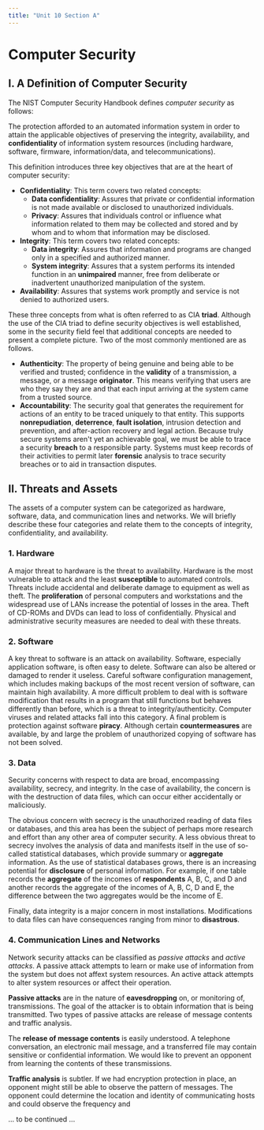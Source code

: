 ```yaml
---
title: "Unit 10 Section A"
---
```


# Computer Security

## I. A Definition of Computer Security

The NIST Computer Security Handbook defines *computer security* as follows:

The protection afforded to an automated information system in order to attain the applicable objectives of preserving the integrity, availability, and **confidentiality** of information system resources (including hardware, software, firmware, information/data, and telecommunications).

This definition introduces three key objectives that are at the heart of computer security:

- **Confidentiality**: This term covers two related concepts:
  - **Data confidentiality**: Assures that private or confidential information is not made available or disclosed to unauthorized individuals.
  - **Privacy**: Assures that individuals control or influence what information related to them may be collected and stored and by whom and to whom that information may be disclosed.
- **Integrity**: This term covers two related concepts:
  - **Data integrity**: Assures that information and programs are changed only in a specified and authorized manner.
  - **System integrity**: Assures that a system performs its intended function in an **unimpaired** manner, free from deliberate or inadvertent unauthorized manipulation of the system.
- **Availability**: Assures that systems work promptly and service is not denied to authorized users.

These three concepts from what is often referred to as CIA **triad**. Although the use of the CIA triad to define security objectives is well established, some in the security field feel that additional concepts are needed to present a complete picture. Two of the most commonly mentioned are as follows.

- **Authenticity**: The property of being genuine and being able to be verified and trusted; confidence in the **validity** of a transmission, a message, or a message **originator**. This means verifying that users are who they say they are and that each input arriving at the system came from a trusted source.
- **Accountability**: The security goal that generates the requirement for actions of an entity to be traced uniquely to that entity. This supports **nonrepudiation**, **deterrence**, **fault isolation**, intrusion detection and prevention, and after-action recovery and legal action. Because truly secure systems aren't yet an achievable goal, we must be able to trace a security **breach** to a responsible party. Systems must keep records of their activities to permit later **forensic** analysis to trace security breaches or to aid in transaction disputes.

## II. Threats and Assets

The assets of a computer system can be categorized as hardware, software, data, and communication lines and networks. We will briefly describe these four categories and relate them to the concepts of integrity, confidentiality, and availability.

### 1. Hardware

A major threat to hardware is the threat to availability. Hardware is the most vulnerable to attack and the least **susceptible** to automated controls. Threats include accidental and deliberate damage to equipment as well as theft. The **proliferation** of personal computers and workstations and the widespread use of LANs increase the potential of losses in the area. Theft of CD-ROMs and DVDs can lead to loss of confidentially. Physical and administrative security measures are needed to deal with these threats.

### 2. Software

A key threat to software is an attack on availability. Software, especially application software, is often easy to delete. Software can also be altered or damaged to render it useless. Careful software configuration management, which includes making backups of the most recent version of software, can maintain high availability. A more difficult problem to deal with is software modification that results in a program that still functions but behaves differently than before, which is a threat to integrity/authenticity. Computer viruses and related attacks fall into this category. A final problem is protection against software **piracy**. Although certain **countermeasures** are available, by and large the problem of unauthorized copying of software has not been solved.

### 3. Data

Security concerns with respect to data are broad, encompassing availability, secrecy, and integrity. In the case of availability, the concern is with the destruction of data files, which can occur either accidentally or maliciously.

The obvious concern with secrecy is the unauthorized reading of data files or databases, and this area has been the subject of perhaps more research and effort than any other area of computer security. A less obvious threat to secrecy involves the analysis of data and manifests itself in the use of so-called statistical databases, which provide summary or **aggregate** information. As the use of statistical databases grows, there is an increasing potential for **disclosure** of personal information. For example, if one table records the **aggregate** of the incomes of **respondents** A, B, C, and D and another records the aggregate of the incomes of A, B, C, D and E, the difference between the two aggregates would be the income of E.

Finally, data integrity is a major concern in most installations. Modifications to data files can have consequences ranging from minor to **disastrous**.

### 4. Communication Lines and Networks

Network security attacks can be classified as *passive attacks* and *active attacks*. A passive attack attempts to learn or make use of information from the system but does not affext system resources. An active attack attempts to alter system resources or affect their operation.

**Passive attacks** are in the nature of **eavesdropping** on, or monitoring of, transmissions. The goal of the attacker is to obtain information that is being transmitted. Two types of passive attacks are release of message contents and traffic analysis.

The **release of message contents** is easily understood. A telephone conversation, an electronic mail message, and a transferred file may contain sensitive or confidential information. We would like to prevent an opponent from learning the contents of these transmissions.

**Traffic analysis** is subtler. If we had encryption protection in place, an opponent might still be able to observe the pattern of messages. The opponent could determine the location and identity of communicating hosts and could observe the frequency and

... to be continued ...
